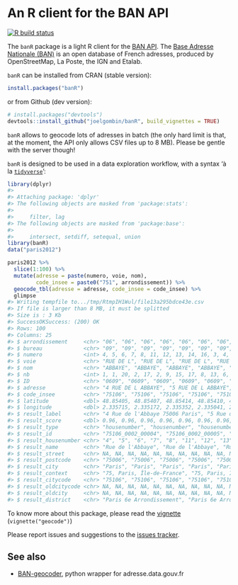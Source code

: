 
<!-- README.md is generated from README.Rmd. Please edit that file -->

# An R client for the BAN API

<!-- badges: start -->

[![R build
status](https://github.com/joelgombin/banR/workflows/R-CMD-check/badge.svg)](https://github.com/joelgombin/banR/actions)
<!-- badges: end -->

The `banR` package is a light R client for the [BAN
API](https://geo.api.gouv.fr/adresse). The [Base Adresse Nationale
(BAN)](https://adresse.data.gouv.fr/) is an open database of French
adresses, produced by OpenStreetMap, La Poste, the IGN and Etalab.

`banR` can be installed from CRAN (stable version):

``` r
install.packages("banR")
```

or from Github (dev version):

``` r
# install.packages("devtools")
devtools::install_github("joelgombin/banR", build_vignettes = TRUE)
```

`banR` allows to geocode lots of adresses in batch (the only hard limit
is that, at the moment, the API only allows CSV files up to 8 MB).
Please be gentle with the server though\!

`banR` is designed to be used in a data exploration workflow, with a
syntax ‘à la [`tidyverse`](http://tidyverse.org)’:

``` r
library(dplyr)
#> 
#> Attaching package: 'dplyr'
#> The following objects are masked from 'package:stats':
#> 
#>     filter, lag
#> The following objects are masked from 'package:base':
#> 
#>     intersect, setdiff, setequal, union
library(banR)
data("paris2012")

paris2012 %>%
  slice(1:100) %>%
  mutate(adresse = paste(numero, voie, nom),
         code_insee = paste0("751", arrondissement)) %>% 
  geocode_tbl(adresse = adresse, code_insee = code_insee) %>%
  glimpse
#> Writing tempfile to.../tmp/RtmpIH1Wul/file13a295bdce43e.csv
#> If file is larger than 8 MB, it must be splitted
#> Size is : 3 Kb
#> SuccessOKSuccess: (200) OK
#> Rows: 100
#> Columns: 25
#> $ arrondissement     <chr> "06", "06", "06", "06", "06", "06", "06", "06", "0…
#> $ bureau             <chr> "09", "09", "09", "09", "09", "09", "09", "09", "0…
#> $ numero             <int> 4, 5, 6, 7, 8, 11, 12, 13, 14, 16, 3, 4, 5, 6, 7, …
#> $ voie               <chr> "RUE DE L", "RUE DE L", "RUE DE L", "RUE DE L", "R…
#> $ nom                <chr> "ABBAYE", "ABBAYE", "ABBAYE", "ABBAYE", "ABBAYE", …
#> $ nb                 <int> 1, 1, 20, 2, 17, 2, 9, 15, 17, 8, 13, 6, 6, 3, 9, …
#> $ ID                 <chr> "0609", "0609", "0609", "0609", "0609", "0609", "0…
#> $ adresse            <chr> "4 RUE DE L ABBAYE", "5 RUE DE L ABBAYE", "6 RUE D…
#> $ code_insee         <chr> "75106", "75106", "75106", "75106", "75106", "7510…
#> $ latitude           <dbl> 48.85405, 48.85407, 48.85414, 48.85410, 48.85425, …
#> $ longitude          <dbl> 2.335715, 2.335172, 2.335352, 2.335041, 2.334903, …
#> $ result_label       <chr> "4 Rue de l'Abbaye 75006 Paris", "5 Rue de l'Abbay…
#> $ result_score       <dbl> 0.96, 0.96, 0.96, 0.96, 0.96, 0.96, 0.96, 0.96, 0.…
#> $ result_type        <chr> "housenumber", "housenumber", "housenumber", "hous…
#> $ result_id          <chr> "75106_0002_00004", "75106_0002_00005", "75106_000…
#> $ result_housenumber <chr> "4", "5", "6", "7", "8", "11", "12", "13", "14", "…
#> $ result_name        <chr> "Rue de l'Abbaye", "Rue de l'Abbaye", "Rue de l'Ab…
#> $ result_street      <chr> NA, NA, NA, NA, NA, NA, NA, NA, NA, NA, NA, NA, NA…
#> $ result_postcode    <chr> "75006", "75006", "75006", "75006", "75006", "7500…
#> $ result_city        <chr> "Paris", "Paris", "Paris", "Paris", "Paris", "Pari…
#> $ result_context     <chr> "75, Paris, Île-de-France", "75, Paris, Île-de-Fra…
#> $ result_citycode    <chr> "75106", "75106", "75106", "75106", "75106", "7510…
#> $ result_oldcitycode <chr> NA, NA, NA, NA, NA, NA, NA, NA, NA, NA, NA, NA, NA…
#> $ result_oldcity     <chr> NA, NA, NA, NA, NA, NA, NA, NA, NA, NA, NA, NA, NA…
#> $ result_district    <chr> "Paris 6e Arrondissement", "Paris 6e Arrondissemen…
```

To know more about this package, please read the
[vignette](http://joelgombin.github.io/banR/articles/geocode.html)
(`vignette("geocode")`)

Please report issues and suggestions to the [issues
tracker](https://github.com/joelgombin/banR/issues).

## See also

  - [BAN-geocoder](https://github.com/atao/BAN-Geocoder), python wrapper
    for adresse.data.gouv.fr
